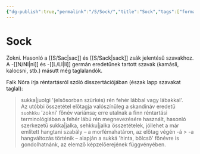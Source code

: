```yaml
---
{"dg-publish":true,"permalink":"/S/Sock/","title":"Sock","tags":["formatted🟢"],"created":"2023-10-16T03:59","updated":"2023-10-16T03:59"}
---
```



# Sock



Zokni. Hasonló a [[S/Sac\|sac]] és [[S/Sack\|sack]] zsák jelentésű szavakhoz. A -[[N/NI\|ni]] és -[[L/LI\|li]] germán eredetűnek tartott szavak (kamásli, kalocsni, stb.) másutt még taglalandók.  

Falk Nóra írja réntartásról szóló disszertációjában (észak lapp szavakat taglal):  
> sukka|juolgi '(elsősorban szürkés) rén fehér lábbal vagy lábakkal'.  
> Az utóbbi összetétel előtagja valószínűleg a skandináv eredetű `suohkku` 'zokni' főnév variánsa; erre utalnak a finn réntartási terminológiában a fehér lábú rén megnevezésére használt, hasonló szerkezetű sukka|jalka, sehkku|jalka összetételek, jóllehet a már említett hangtani szabály – a morfémahatáron, az előtag végén -á > -a hangváltozás történik – alapján a sukká 'hinta, bölcső' főnévre is gondolhatnánk, az elemző képzelőerejének függvényében.  

  